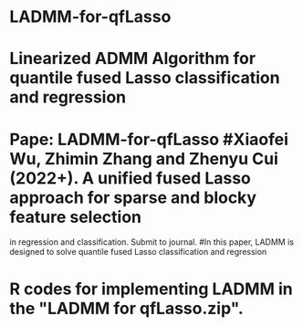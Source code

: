 # LADMM-for-qfLasso
# Linearized ADMM Algorithm for quantile fused Lasso classification and regression
# Pape: LADMM-for-qfLasso #Xiaofei Wu, Zhimin Zhang and Zhenyu Cui (2022+). A unified fused Lasso approach for sparse and blocky feature selection
in regression and classification. Submit to journal. #In this paper, LADMM is designed to solve quantile fused Lasso classification and regression 
# R codes for implementing LADMM in the "LADMM for qfLasso.zip".
